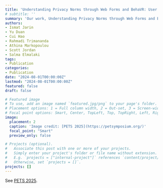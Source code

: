 ```yaml
---
title: 'Understanding Privacy Norms through Web Forms and BehaVR: User Identification Based on VR Sensor Data have been accepted at PETS 2025!'
# subtitle: ''
summary: 'Our work, Understanding Privacy Norms through Web Forms and BehaVR: User Identification Based on VR Sensor Data have been accepted at PETS 2025.'
authors:
- Ismat Jarin
- Yu Duan
- Cui Hao
- Rahmadi Trimananda
- Athina Markopoulou
- Scott Jordan
- Salma Elmalaki
tags:
- Publication
categories:
- Publication
date: "2024-08-01T00:00:00Z"
lastmod: "2024-08-01T00:00:00Z"
featured: false
draft: false

# Featured image
# To use, add an image named `featured.jpg/png` to your page's folder.
# Placement options: 1 = Full column width, 2 = Out-set, 3 = Screen-width
# Focal point options: Smart, Center, TopLeft, Top, TopRight, Left, Right, BottomLeft, Bottom, BottomRight
image:
  placement: 2
  caption: 'Image credit: [PETS 2025](https://petsymposium.org/)'
  focal_point: "Smart"
  preview_only: false

# Projects (optional).
#   Associate this post with one or more of your projects.
#   Simply enter your project's folder or file name without extension.
#   E.g. `projects = ["internal-project"]` references `content/project/deep-learning/index.md`.
#   Otherwise, set `projects = []`.
projects: []
---
```


See [PETS 2025](https://petsymposium.org/).
